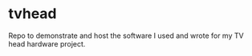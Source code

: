 # tvhead
Repo to demonstrate and host the software I used and wrote for my TV head hardware project.
